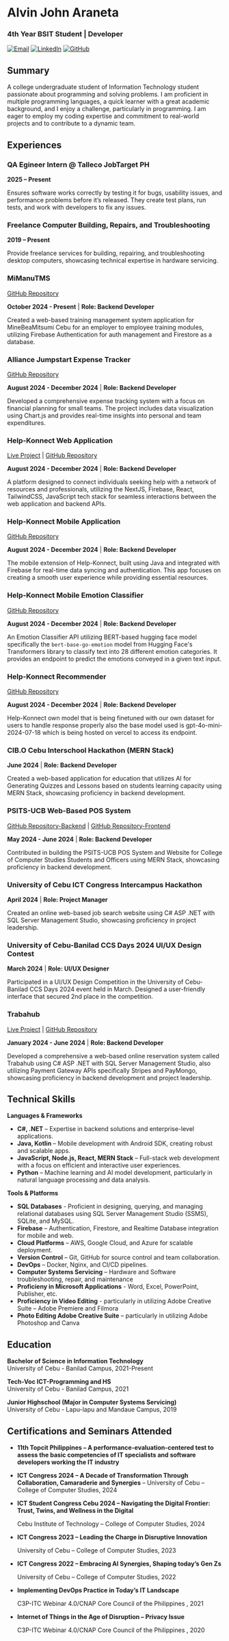 # Alvin John Araneta

### 4th Year BSIT Student | Developer
[![Email](https://img.shields.io/badge/Email-D14836?style=flat-square&logo=gmail&logoColor=white)](mailto:aljohnaraneta@gmail.com) [![LinkedIn](https://img.shields.io/badge/LinkedIn-%230077B5.svg?style=flat-square&logo=linkedin&logoColor=white)](https://www.linkedin.com/in/aljohnaraneta) [![GitHub](https://img.shields.io/badge/GitHub-%23121011.svg?style=flat-square&logo=github&logoColor=white)](https://github.com/ajiwnl)


## Summary
A college undergraduate student of Information Technology student passionate about programming and solving problems. I am proficient in multiple programming languages, a quick learner with a great academic background, and I enjoy a challenge, particularly in programming. I am eager to employ my coding expertise and commitment to real-world projects and to contribute to a dynamic team.

## Experiences

### QA Egineer Intern @ Talleco JobTarget PH
**2025 – Present**  

Ensures software works correctly by testing it for bugs, usability issues, and performance problems before it’s released. They create test plans, run tests, and work with developers to fix any issues.

### Freelance Computer Building, Repairs, and Troubleshooting
**2019 – Present**  

Provide freelance services for building, repairing, and troubleshooting desktop computers, showcasing technical expertise in hardware servicing.

### MiManuTMS
[GitHub Repository](https://github.com/ajiwnl/MiManuTMS)

**October 2024 - Present** | **Role: Backend Developer**

Created a web-based training management system application for MineBeaMitsumi Cebu for an employer to employee training modules, utilizing Firebase Authentication for auth management and Firestore as a database.

### Alliance Jumpstart Expense Tracker 
[GitHub Repository](https://github.com/Laucs/ASIJumpStart2024-Group1)

**August 2024 - December 2024** | **Role: Backend Developer**

Developed a comprehensive expense tracking system with a focus on financial planning for small teams. The project includes data visualization using Chart.js and provides real-time insights into personal and team expenditures.

### Help-Konnect Web Application
[Live Project](https://helpkonnect.vercel.app) | [GitHub Repository](https://github.com/soliken1/HelpKonnect-WebRepo)

**August 2024 - December 2024** | **Role: Backend Developer**

A platform designed to connect individuals seeking help with a network of resources and professionals, utilizing the NextJS, Firebase, React, TailwindCSS, JavaScript tech stack for seamless interactions between the web application and backend APIs.

### Help-Konnect Mobile Application  
[GitHub Repository](https://github.com/ajiwnl/HelpKonnect-Android)

**August 2024 - December 2024** | **Role: Backend Developer**  

The mobile extension of Help-Konnect, built using Java and integrated with Firebase for real-time data syncing and authentication. This app focuses on creating a smooth user experience while providing essential resources.

### Help-Konnect Mobile Emotion Classifier
[GitHub Repository](https://github.com/ajiwnl/Help-Konnect_emotion-classifier)

**August 2024 - December 2024** | **Role: Backend Developer**  

An Emotion Classifier API utilizing BERT-based hugging face model specifically the `bert-base-go-emotion` model from Hugging Face's Transformers library to classify text into 28 different emotion categories. It provides an endpoint to predict the emotions conveyed in a given text input.

### Help-Konnect Recommender
[GitHub Repository](https://github.com/soliken1/HelpKonnect-Recommender)

**August 2024 - December 2024** | **Role: Backend Developer**  

Help-Konnect own model that is being finetuned with our own dataset for users to handle response properly also the base model used is gpt-4o-mini-2024-07-18 which is being hosted on vercel to access its endpoint.

### CIB.O Cebu Interschool Hackathon (MERN Stack)

**June 2024** | **Role: Backend Developer**

Created a web-based application for education that utilizes AI for Generating Quizzes and Lessons based on students learning capacity using MERN Stack, showcasing proficiency in backend development.

### PSITS-UCB Web-Based POS System
[GitHub Repository-Backend](https://github.com/PSITS-UCBanilad/PSITS-WebBackend) | [GitHub Repository-Frontend](https://github.com/PSITS-UCBanilad/PSITS-WebFrontend)

**May 2024 - June 2024** | **Role: Backend Developer**

Contributed in building the PSITS-UCB POS System and Website for College of Computer Studies Students and Officers using MERN Stack, showcasing proficiency in backend development.

### University of Cebu ICT Congress Intercampus Hackathon

**April 2024** | **Role: Project Manager**

Created an online web-based job search website using C# ASP .NET with SQL Server Management Studio, showcasing proficiency in project leadership.

### University of Cebu-Banilad CCS Days 2024 UI/UX Design Contest

**March 2024** | **Role: UI/UX Designer**

Participated in a UI/UX Design Competition in the University of Cebu-Banilad CCS Days 2024 event held in March. Designed a user-friendly interface that secured 2nd place in the competition.

### Trabahub
[Live Project](http://trabahub.somee.com/) | [GitHub Repository](https://github.com/ajiwnl/Trabahub)

**January 2024 - June 2024** | **Role: Backend Developer**

Developed a comprehensive a web-based online reservation system called Trabahub using C# ASP .NET with SQL Server 
Management Studio, also utilizing Payment Gateway APIs specifically Stripes and PayMongo, showcasing proficiency in backend development and project leadership.



## Technical Skills
**Languages & Frameworks**  
- **C#, .NET** – Expertise in backend solutions and enterprise-level applications.  
- **Java, Kotlin** – Mobile development with Android SDK, creating robust and scalable apps.  
- **JavaScript, Node.js, React, MERN Stack** – Full-stack web development with a focus on efficient and interactive user experiences.  
- **Python** – Machine learning and AI model development, particularly in natural language processing and data analysis.

**Tools & Platforms**
- **SQL Databases** - Proficient in designing, querying, and managing relational databases using SQL Server Management Studio (SSMS), SQLite, and MySQL.
- **Firebase** – Authentication, Firestore, and Realtime Database integration for mobile and web.  
- **Cloud Platforms** – AWS, Google Cloud, and Azure for scalable deployment.  
- **Version Control** – Git, GitHub for source control and team collaboration.  
- **DevOps** – Docker, Nginx, and CI/CD pipelines.
- **Computer Systems Servicing** – Hardware and Software troubleshooting, repair, and maintenance
- **Proficieny in Microsoft Applications** - Word, Excel, PowerPoint, Publisher, etc.
- **Proficiency in Video Editing** - particularly in utilizing Adobe Creative Suite – Adobe Premiere and Filmora
- **Photo Editing Adobe Creative Suite** – particularly in utilizing Adobe Photoshop and Canva


## Education
**Bachelor of Science in Information Technology**  
University of Cebu - Banilad Campus, 2021-Present

**Tech-Voc ICT-Programming and HS**  
University of Cebu - Banilad Campus, 2021

**Junior Highschool (Major in Computer Systems Servicing)**  
University of Cebu - Lapu-lapu and Mandaue Campus, 2019

## Certifications and Seminars Attended
- **11th Topcit Philippines – A performance-evaluation-centered test to assess the basic competencies of IT specialists and software developers working the IT industry**

- **ICT Congress 2024 – A Decade of Transformation Through Collaboration, 
Camaraderie and Synergies** – University of Cebu – College of Computer Studies, 2024

- **ICT Student Congress Cebu 2024 – Navigating the Digital Frontier: Trust, 
Twins, and Wellness in the Digital**

   Cebu Institute of Technology – College of Computer Studies, 2024

- **ICT Congress 2023 – Leading the Charge in Disruptive Innovation**

   University of Cebu – College of Computer Studies, 2023
  
- **ICT Congress 2022 – Embracing AI Synergies, Shaping today’s Gen Zs**

  University of Cebu – College of Computer Studies, 2022
  
- **Implementing DevOps Practice in Today’s IT Landscape**

  C3P-ITC Webinar 4.0/CNAP Core Council of the Philippines , 2021
  
- **Internet of Things in the Age of Disruption – Privacy Issue**

  C3P-ITC Webinar 4.0/CNAP Core Council of the Philippines , 2020
